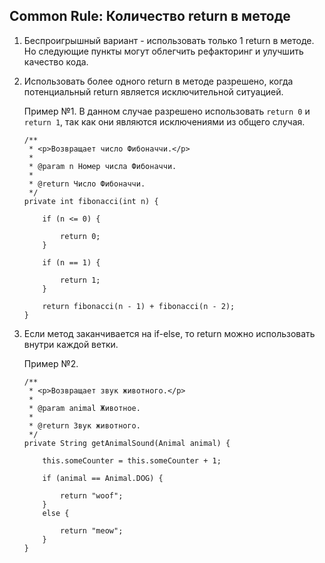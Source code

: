 ## Common Rule: Количество return в методе 



1. Беспроигрышный вариант - использовать только 1 return в методе. Но следующие пункты могут облегчить рефакторинг и улучшить качество кода.

2. Использовать более одного return в методе разрешено, когда потенциальный return является исключительной ситуацией.

   Пример №1. В данном случае разрешено использовать `return 0`  и `return 1`, так как они являются исключениями из общего случая.

   ```
   /**
    * <p>Возвращает число Фибоначчи.</p>
    * 
    * @param n Номер числа Фибоначчи.
    * 
    * @return Число Фибоначчи.
    */  
   private int fibonacci(int n) {
   
       if (n <= 0) {
   
           return 0;
       }
   
       if (n == 1) {
   
           return 1;
       }
   
       return fibonacci(n - 1) + fibonacci(n - 2);
   }
   ```

3. Если метод заканчивается на if-else, то return можно использовать внутри каждой ветки. 

   Пример №2.

   ```
   /**
    * <p>Возвращает звук животного.</p>
    * 
    * @param animal Животное.
    * 
    * @return Звук животного.
    */ 
   private String getAnimalSound(Animal animal) {
   
       this.someCounter = this.someCounter + 1;
   
       if (animal == Animal.DOG) {
   
           return "woof";
       }
       else {
   
           return "meow";
       }
   }
   ```